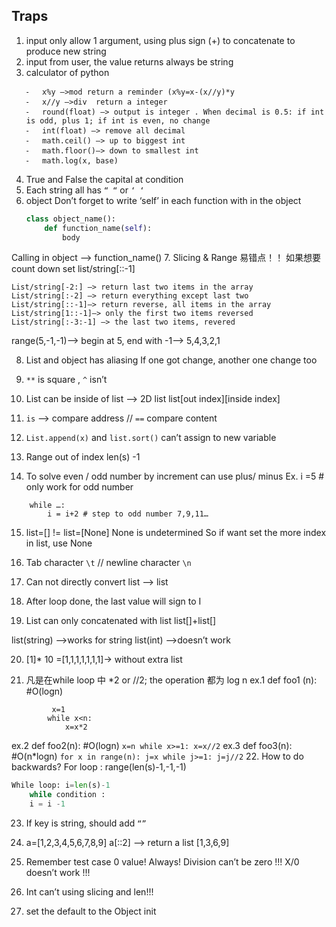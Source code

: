 ## Traps	
	
1.	input only allow 1 argument, using plus sign (+) to concatenate to produce new string 
2.	input from user, the value returns always be string 
3.	calculator of python 
	```
	⁃	x%y —>mod return a reminder (x%y=x-(x//y)*y
	⁃	x//y —>div  return a integer 
	⁃	round(float) —> output is integer . When decimal is 0.5: if int is odd, plus 1; if int is even, no change 
	⁃	int(float) —> remove all decimal 
	⁃	math.ceil() —> up to biggest int
	⁃	math.floor()—> down to smallest int 
	⁃	math.log(x, base) 
	```
4. True and False the capital at condition 
5.  Each string all has `“ “` or ` ‘ ‘ `
6. object 
Don’t forget to write ‘self’  in each function with in the object 
	```Python
	class object_name():
		def function_name(self):
			body 
	```
Calling in object —> function_name()
7. Slicing & Range 易错点！！
如果想要count down set list/string[::-1] 
```
List/string[-2:] —> return last two items in the array 
List/string[:-2] —> return everything except last two 
List/string[::-1]—> return reverse, all items in the array 
List/string[1::-1]—> only the first two items reversed 
List/string[:-3:-1] —> the last two items, revered 
```
range(5,-1,-1)—> begin at 5, end with -1—> 5,4,3,2,1

8. List and object has aliasing 
If one got change, another one change too 

9. ``**`` is square , ``^`` isn’t 

10. List can be inside of list —> 2D list 
list[out index][inside index]

11. `is` —> compare address //  `==` compare content 

12. `List.append(x)` and `list.sort()` can’t assign to new variable 

13. Range out of index len(s) -1 

14. To solve even / odd number by increment can use plus/ minus 
Ex. i =5 # only work for odd number 
```
	while …: 
		i = i+2 # step to odd number 7,9,11…
```
15. list=[] != list=[None]
None is undetermined 
So if want set the more index in list, use None 

16. Tab character `\t` // newline character `\n`

17. Can not directly convert list<str> —> list<int>

18. After loop done, the last value will sign to I 

19. List can only concatenated with list 
list[]+list[] 

list(string) —>works for string
list(int) —>doesn’t work 

20. [1]* 10 =[1,1,1,1,1,1,1]-> without extra list 

21. 凡是在while loop 中 *2 or //2; the operation 都为 log n
ex.1 def foo1 (n): #O(logn)
```
		 x=1
		while x<n:
			x=x*2
```
ex.2 def foo2(n): #O(logn)
		```
		x=n
		while x>=1:
			x=x//2
		```
ex.3 def foo3(n): #O(n*logn)
	```
	 for x in range(n):
		j=x
		while j>=1:
			j=j//2
	```
22. How to do backwards? 
For loop : range(len(s)-1,-1,-1)
```Python
While loop: i=len(s)-1 
	while condition :
	i = i -1
```

23. If key is string, should add `“” `

24. a=[1,2,3,4,5,6,7,8,9]
a[::2] —> return a list [1,3,6,9]

25. Remember test case 0 value! Always! 
Division can’t be zero !!! X/0 doesn’t work !!!

26. Int can’t using slicing and len!!!

27. set the default to the Object init 





